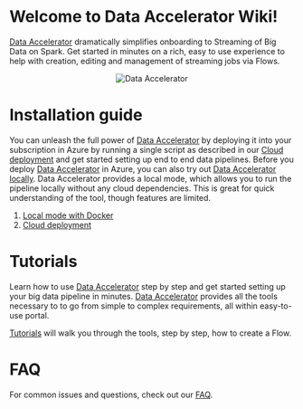 # Welcome to Data Accelerator Wiki!
[Data Accelerator](data-accelerator) dramatically simplifies onboarding to Streaming of Big Data on Spark. Get started in minutes on a rich, easy to use experience to help with creation, editing and management of streaming jobs via Flows. <br/> <p align="center">![Data Accelerator](https://github.com/Microsoft/data-accelerator/wiki/tutorials/images/prop-race-car-data.svg)<br/></p>

# Installation guide
You can unleash the full power of [Data Accelerator](Data-accelerator) by deploying it into your subscription in Azure by running a single script as described in our [Cloud deployment](Cloud-deployment) and get started setting up end to end data pipelines. Before you deploy [Data Accelerator](Data-accelerator) in Azure, you can also try out [Data Accelerator](Data-accelerator) [locally](Local-mode-with-Docker). Data Accelerator provides a local mode, which allows you to run the pipeline locally without any cloud dependencies. This is great for quick understanding of the tool, though features are limited. 
1. [Local mode with Docker](Local-mode-with-Docker)
1. [Cloud deployment](Cloud-deployment)

# Tutorials
Learn how to use [Data Accelerator](data-accelerator) step by step and get started setting up your big data pipeline in minutes. [Data Accelerator](data-accelerator) provides all the tools necessary to to go from simple to complex requirements, all within easy-to-use portal. 

[Tutorials](Tutorials) will walk you through the tools, step by step, how to create a Flow.

# FAQ
For common issues and questions, check out our [FAQ](FAQ).
